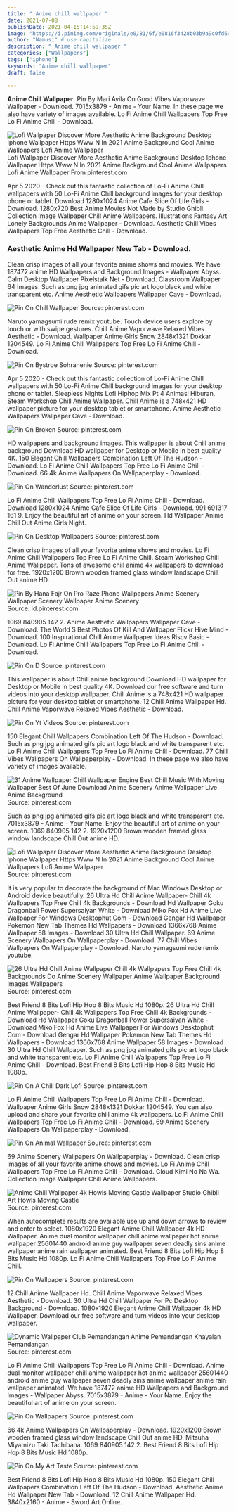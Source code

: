 ```yaml
---
title: " Anime chill wallpaper "
date: 2021-07-08
publishDate: 2021-04-15T14:59:35Z
image: "https://i.pinimg.com/originals/e0/81/6f/e0816f3428b03b9a9c0fd693eeeffe7a.jpg"
author: "Namusi" # use capitalize
description: " Anime chill wallpaper "
categories: ["Wallpapers"]
tags: ["iphone"]
keywords: "Anime chill wallpaper"
draft: false

---
```



**Anime Chill Wallpaper**. Pin By Mari Avila On Good Vibes Vaporwave Wallpaper - Download. 7015x3879 - Anime - Your Name. In these page we also have variety of images available. Lo Fi Anime Chill Wallpapers Top Free Lo Fi Anime Chill - Download.

![Lofi Wallpaper Discover More Aesthetic Anime Background Desktop Iphone Wallpaper Https Www N In 2021 Anime Background Cool Anime Wallpapers Lofi Anime Wallpaper](https://i.pinimg.com/originals/13/9c/d5/139cd5318e29a1b28fb3f21f61207e13.jpg "Lofi Wallpaper Discover More Aesthetic Anime Background Desktop Iphone Wallpaper Https Www N In 2021 Anime Background Cool Anime Wallpapers Lofi Anime Wallpaper")
Lofi Wallpaper Discover More Aesthetic Anime Background Desktop Iphone Wallpaper Https Www N In 2021 Anime Background Cool Anime Wallpapers Lofi Anime Wallpaper From pinterest.com


Apr 5 2020 - Check out this fantastic collection of Lo-Fi Anime Chill wallpapers with 50 Lo-Fi Anime Chill background images for your desktop phone or tablet. Download 1280x1024 Anime Cafe Slice Of Life Girls - Download. 1280x720 Best Anime Movies Not Made by Studio Ghibli. Collection Image Wallpaper Chill Anime Wallpapers. Illustrations Fantasy Art Lonely Backgrounds Anime Wallpaper - Download. Aesthetic Chill Vibes Wallpapers Top Free Aesthetic Chill - Download.

### Aesthetic Anime Hd Wallpaper New Tab - Download.

Clean crisp images of all your favorite anime shows and movies. We have 187472 anime HD Wallpapers and Background Images - Wallpaper Abyss. Calm Desktop Wallpaper Pixelstalk Net - Download. Classroom Wallpaper 64 Images. Such as png jpg animated gifs pic art logo black and white transparent etc. Anime Aesthetic Wallpapers Wallpaper Cave - Download.


![Pin On Chill Wallpaper](https://i.pinimg.com/originals/0c/15/5b/0c155b791b9cbc046f5b2e1e623d9f0c.png "Pin On Chill Wallpaper")
Source: pinterest.com

Naruto yamagsumi rude remix youtube. Touch device users explore by touch or with swipe gestures. Chill Anime Vaporwave Relaxed Vibes Aesthetic - Download. Wallpaper Anime Girls Snow 2848x1321 Dokkar 1204549. Lo Fi Anime Chill Wallpapers Top Free Lo Fi Anime Chill - Download.

![Pin On Bystroe Sohranenie](https://i.pinimg.com/originals/3e/67/fc/3e67fca5d7bc44d507286ca7862a998c.jpg "Pin On Bystroe Sohranenie")
Source: pinterest.com

Apr 5 2020 - Check out this fantastic collection of Lo-Fi Anime Chill wallpapers with 50 Lo-Fi Anime Chill background images for your desktop phone or tablet. Sleepless Nights Lofi Hiphop Mix Pt 4 Animasi Hiburan. Steam Workshop Chill Anime Wallpaper. Chill Anime is a 748x421 HD wallpaper picture for your desktop tablet or smartphone. Anime Aesthetic Wallpapers Wallpaper Cave - Download.

![Pin On Broken](https://i.pinimg.com/736x/dd/95/fd/dd95fdf1e47504c434c0a7e759c46baf.jpg "Pin On Broken")
Source: pinterest.com

HD wallpapers and background images. This wallpaper is about Chill anime background Download HD wallpaper for Desktop or Mobile in best quality 4K. 150 Elegant Chill Wallpapers Combination Left Of The Hudson - Download. Lo Fi Anime Chill Wallpapers Top Free Lo Fi Anime Chill - Download. 66 4k Anime Wallpapers On Wallpaperplay - Download.

![Pin On Wanderlust](https://i.pinimg.com/originals/44/04/77/440477a5ca27c9486886e1b680545598.jpg "Pin On Wanderlust")
Source: pinterest.com

Lo Fi Anime Chill Wallpapers Top Free Lo Fi Anime Chill - Download. Download 1280x1024 Anime Cafe Slice Of Life Girls - Download. 991 691317 161 9. Enjoy the beautiful art of anime on your screen. Hd Wallpaper Anime Chill Out Anime Girls Night.

![Pin On Desktop Wallpapers](https://i.pinimg.com/originals/57/e0/ef/57e0efaf4f02a2bd2ea2e11320745eb5.jpg "Pin On Desktop Wallpapers")
Source: pinterest.com

Clean crisp images of all your favorite anime shows and movies. Lo Fi Anime Chill Wallpapers Top Free Lo Fi Anime Chill. Steam Workshop Chill Anime Wallpaper. Tons of awesome chill anime 4k wallpapers to download for free. 1920x1200 Brown wooden framed glass window landscape Chill Out anime HD.

![Pin By Hana Fajr On Pro Raze Phone Wallpapers Anime Scenery Wallpaper Scenery Wallpaper Anime Scenery](https://i.pinimg.com/originals/1a/af/1b/1aaf1be81a4b868a1c8dda3b1dfa93a5.jpg "Pin By Hana Fajr On Pro Raze Phone Wallpapers Anime Scenery Wallpaper Scenery Wallpaper Anime Scenery")
Source: id.pinterest.com

1069 840905 142 2. Anime Aesthetic Wallpapers Wallpaper Cave - Download. The World S Best Photos Of Kill And Wallpaper Flickr Hive Mind - Download. 100 Inspirational Chill Anime Wallpaper Ideas Riscv Basic - Download. Lo Fi Anime Chill Wallpapers Top Free Lo Fi Anime Chill - Download.

![Pin On D](https://i.pinimg.com/originals/34/58/74/345874d055b429ba9af404d48e52b373.png "Pin On D")
Source: pinterest.com

This wallpaper is about Chill anime background Download HD wallpaper for Desktop or Mobile in best quality 4K. Download our free software and turn videos into your desktop wallpaper. Chill Anime is a 748x421 HD wallpaper picture for your desktop tablet or smartphone. 12 Chill Anime Wallpaper Hd. Chill Anime Vaporwave Relaxed Vibes Aesthetic - Download.

![Pin On Yt Videos](https://i.pinimg.com/originals/49/96/94/499694bdba5764ac3c2936c15b4764b3.jpg "Pin On Yt Videos")
Source: pinterest.com

150 Elegant Chill Wallpapers Combination Left Of The Hudson - Download. Such as png jpg animated gifs pic art logo black and white transparent etc. Lo Fi Anime Chill Wallpapers Top Free Lo Fi Anime Chill - Download. 77 Chill Vibes Wallpapers On Wallpaperplay - Download. In these page we also have variety of images available.

![31 Anime Wallpaper Chill Wallpaper Engine Best Chill Music With Moving Wallpaper Best Of June Download Anime Scenery Anime Wallpaper Live Anime Background](https://i.pinimg.com/originals/f6/6b/1a/f66b1a8e327508b2dd19549b6109bedb.jpg "31 Anime Wallpaper Chill Wallpaper Engine Best Chill Music With Moving Wallpaper Best Of June Download Anime Scenery Anime Wallpaper Live Anime Background")
Source: pinterest.com

Such as png jpg animated gifs pic art logo black and white transparent etc. 7015x3879 - Anime - Your Name. Enjoy the beautiful art of anime on your screen. 1069 840905 142 2. 1920x1200 Brown wooden framed glass window landscape Chill Out anime HD.

![Lofi Wallpaper Discover More Aesthetic Anime Background Desktop Iphone Wallpaper Https Www N In 2021 Anime Background Cool Anime Wallpapers Lofi Anime Wallpaper](https://i.pinimg.com/originals/13/9c/d5/139cd5318e29a1b28fb3f21f61207e13.jpg "Lofi Wallpaper Discover More Aesthetic Anime Background Desktop Iphone Wallpaper Https Www N In 2021 Anime Background Cool Anime Wallpapers Lofi Anime Wallpaper")
Source: pinterest.com

It is very popular to decorate the background of Mac Windows Desktop or Android device beautifully. 26 Ultra Hd Chill Anime Wallpaper- Chill 4k Wallpapers Top Free Chill 4k Backgrounds - Download Hd Wallpaper Goku Dragonball Power Supersaiyan White - Download Miko Fox Hd Anime Live Wallpaper For Windows Desktophut Com - Download Gengar Hd Wallpaper Pokemon New Tab Themes Hd Wallpapers - Download 1366x768 Anime Wallpaper 58 Images - Download 30 Ultra Hd Chill Wallpaper. 69 Anime Scenery Wallpapers On Wallpaperplay - Download. 77 Chill Vibes Wallpapers On Wallpaperplay - Download. Naruto yamagsumi rude remix youtube.

![26 Ultra Hd Chill Anime Wallpaper Chill 4k Wallpapers Top Free Chill 4k Backgrounds Do Anime Scenery Wallpaper Anime Wallpaper Background Images Wallpapers](https://i.pinimg.com/originals/a7/9b/e2/a79be22f8e4d96227a650fb1406ec30f.jpg "26 Ultra Hd Chill Anime Wallpaper Chill 4k Wallpapers Top Free Chill 4k Backgrounds Do Anime Scenery Wallpaper Anime Wallpaper Background Images Wallpapers")
Source: pinterest.com

Best Friend 8 Bits Lofi Hip Hop 8 Bits Music Hd 1080p. 26 Ultra Hd Chill Anime Wallpaper- Chill 4k Wallpapers Top Free Chill 4k Backgrounds - Download Hd Wallpaper Goku Dragonball Power Supersaiyan White - Download Miko Fox Hd Anime Live Wallpaper For Windows Desktophut Com - Download Gengar Hd Wallpaper Pokemon New Tab Themes Hd Wallpapers - Download 1366x768 Anime Wallpaper 58 Images - Download 30 Ultra Hd Chill Wallpaper. Such as png jpg animated gifs pic art logo black and white transparent etc. Lo Fi Anime Chill Wallpapers Top Free Lo Fi Anime Chill - Download. Best Friend 8 Bits Lofi Hip Hop 8 Bits Music Hd 1080p.

![Pin On A Chill Dark Lofi](https://i.pinimg.com/736x/d0/f8/0f/d0f80fdd23c83456562c7f3a4a250951.jpg "Pin On A Chill Dark Lofi")
Source: pinterest.com

Lo Fi Anime Chill Wallpapers Top Free Lo Fi Anime Chill - Download. Wallpaper Anime Girls Snow 2848x1321 Dokkar 1204549. You can also upload and share your favorite chill anime 4k wallpapers. Lo Fi Anime Chill Wallpapers Top Free Lo Fi Anime Chill - Download. 69 Anime Scenery Wallpapers On Wallpaperplay - Download.

![Pin On Animal Wallpaper](https://i.pinimg.com/736x/ad/03/e6/ad03e650e1ff94d116d15ff826993fcf.jpg "Pin On Animal Wallpaper")
Source: pinterest.com

69 Anime Scenery Wallpapers On Wallpaperplay - Download. Clean crisp images of all your favorite anime shows and movies. Lo Fi Anime Chill Wallpapers Top Free Lo Fi Anime Chill - Download. Cloud Kimi No Na Wa. Collection Image Wallpaper Chill Anime Wallpapers.

![Anime Chill Wallpaper 4k Howls Moving Castle Wallpaper Studio Ghibli Art Howls Moving Castle](https://i.pinimg.com/originals/d8/ca/1d/d8ca1dd5d89ea19d997b8736855e089f.jpg "Anime Chill Wallpaper 4k Howls Moving Castle Wallpaper Studio Ghibli Art Howls Moving Castle")
Source: pinterest.com

When autocomplete results are available use up and down arrows to review and enter to select. 1080x1920 Elegant Anime Chill Wallpaper 4k HD Wallpaper. Anime dual monitor wallpaper chill anime wallpaper hot anime wallpaper 25601440 android anime guy wallpaper seven deadly sins anime wallpaper anime rain wallpaper animated. Best Friend 8 Bits Lofi Hip Hop 8 Bits Music Hd 1080p. Lo Fi Anime Chill Wallpapers Top Free Lo Fi Anime Chill.

![Pin On Wallpapers](https://i.pinimg.com/originals/4f/e6/ee/4fe6eee9f6013fe229a7f372aa517ede.jpg "Pin On Wallpapers")
Source: pinterest.com

12 Chill Anime Wallpaper Hd. Chill Anime Vaporwave Relaxed Vibes Aesthetic - Download. 30 Ultra Hd Chill Wallpaper For Pc Desktop Background - Download. 1080x1920 Elegant Anime Chill Wallpaper 4k HD Wallpaper. Download our free software and turn videos into your desktop wallpaper.

![Dynamic Wallpaper Club Pemandangan Anime Pemandangan Khayalan Pemandangan](https://i.pinimg.com/originals/d8/aa/9d/d8aa9da2942c33df378a507bb4be15cc.jpg "Dynamic Wallpaper Club Pemandangan Anime Pemandangan Khayalan Pemandangan")
Source: pinterest.com

Lo Fi Anime Chill Wallpapers Top Free Lo Fi Anime Chill - Download. Anime dual monitor wallpaper chill anime wallpaper hot anime wallpaper 25601440 android anime guy wallpaper seven deadly sins anime wallpaper anime rain wallpaper animated. We have 187472 anime HD Wallpapers and Background Images - Wallpaper Abyss. 7015x3879 - Anime - Your Name. Enjoy the beautiful art of anime on your screen.

![Pin On Wallpapers](https://i.pinimg.com/originals/88/d6/5e/88d65e54370713dd4bea08531ae2d1fc.png "Pin On Wallpapers")
Source: pinterest.com

66 4k Anime Wallpapers On Wallpaperplay - Download. 1920x1200 Brown wooden framed glass window landscape Chill Out anime HD. Mitsuha Miyamizu Taki Tachibana. 1069 840905 142 2. Best Friend 8 Bits Lofi Hip Hop 8 Bits Music Hd 1080p.

![Pin On My Art Taste](https://i.pinimg.com/originals/e0/81/6f/e0816f3428b03b9a9c0fd693eeeffe7a.jpg "Pin On My Art Taste")
Source: pinterest.com

Best Friend 8 Bits Lofi Hip Hop 8 Bits Music Hd 1080p. 150 Elegant Chill Wallpapers Combination Left Of The Hudson - Download. Aesthetic Anime Hd Wallpaper New Tab - Download. 12 Chill Anime Wallpaper Hd. 3840x2160 - Anime - Sword Art Online.

